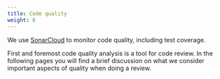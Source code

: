 ```yaml
---
title: Code quality
weight: 6
---
```

We use <a href="https://sonarcloud.io" target="_blank">SonarCloud</a> to monitor code quality, including test coverage.

First and foremost code quality analysis is a tool for code review. In the following pages you will find a brief discussion on what we consider important aspects of quality when doing a review.
